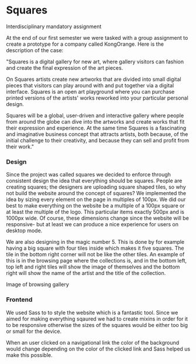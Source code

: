 # Squares
Interdisciplinary mandatory assignment 

<p>At the end of our first semester we were tasked with a group assignment to create a prototype for a company called KongOrange. 
Here is the description of the case:</p>
<p>
"Squares is a digital gallery for new art, where gallery visitors can fashion and create the final
expression of the art pieces.</p>
<p>
On Squares artists create new artworks that are divided into small digital pieces that visitors can play
around with and put together via a digital interface. Squares is an open art playground where you
can purchase printed versions of the artists' works reworked into your particular personal design.</p><p>
Squares will be a global, user-driven and interactive gallery where people from around the globe can
dive into the artworks and create works that fit their expression and experience.
At the same time Squares is a fascinating and imaginative business concept that attracts artists,
both because, of the initial challenge to their creativity, and because they can sell and profit from
their work."
</p>

<h3>Design</h3>
<p>
Since the project was called squares we decided to enforce through consistent design the idea that everything should be squares.
People are creating squares; the designers are uploading square shaped tiles, 
so why not build the website around the concept of squares? 
We implemented the idea by sizing every element on the page in multiples of 100px. 
We did our best to make everything on the website be a multiple of a 100px square or at least the multiple of the logo. 
This particular items exactly 500px and is 1000px wide. Of course, 
these dimensions change since the website will be responsive- but at least we can produce a nice experience for users on desktop mode. 
</p>
<p>
We are also designing in the magic number 5. This is done by for example having a big square with four tiles inside 
which makes it five squares. The tile in the bottom right corner will not be like the other tiles. 
An example of this is in the browsing page where the collections is, and in the bottom left, top left and 
right tiles will show the image of themselves and the bottom right will show the name of the artist and the title of the collection.  
</p>
<p>Image of browsing gallery</p>

<h3>Frontend</h3>
<p>
We used Sass to to style the website which is a fantastic tool. Since we aimed for making everything sqaured we had to
create mixins in order for it to be responsive otherwise the sizes of the squares would be either too big or small for the device.
</p>
<p>
When an user clicked on a navigational link the color of the background would change depending on the color of the clicked link 
and Sass helped us make this possible.
</p>
